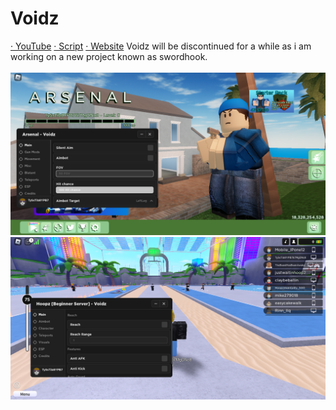 # Voidz
[· YouTube](https://www.youtube.com/channel/UCvwwKecs9_8dUrihKg-j5Ow)  [· Script](https://raw.githubusercontent.com/RTrade/Voidz/main/other-scripts/Loadstring.lua)  [· Website](https://rtrade.github.io)
Voidz will be discontinued for a while as i am working on a new project known as swordhook.
<br>
<br>
![arsenal](other-scripts/ss/RobloxScreenShot20230204_125239167.png)
<br>
![hoopz](other-scripts/ss/RobloxScreenShot20230204_131925959.png)
<br>
